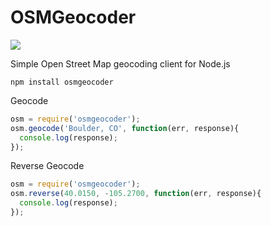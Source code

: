 OSMGeocoder
===========
<a href="https://nodei.co/npm/osmgeocoder/"><img src="https://nodei.co/npm/osmgeocoder.png?downloads=true"></a>

Simple Open Street Map geocoding client for Node.js
````
npm install osmgeocoder
````
Geocode
```javascript
osm = require('osmgeocoder');
osm.geocode('Boulder, CO', function(err, response){
  console.log(response);
});
````

Reverse Geocode
```javascript
osm = require('osmgeocoder');
osm.reverse(40.0150, -105.2700, function(err, response){
  console.log(response);
});
````
